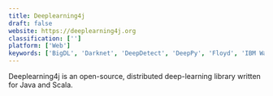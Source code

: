 ```yaml
---
title: Deeplearning4j
draft: false 
website: https://deeplearning4j.org
classification: ['']
platform: ['Web']
keywords: ['BigDL', 'Darknet', 'DeepDetect', 'DeepPy', 'Floyd', 'IBM Watson Studio', 'Keras', 'Knet', 'MLKit', 'MXNet', 'Merlin', 'PredictionIO', 'PyTorch', 'SAS Enterprise Guide', 'SHARK', 'TFlearn']
---
```

Deeplearning4j is an open-source, distributed deep-learning library written for Java and Scala.